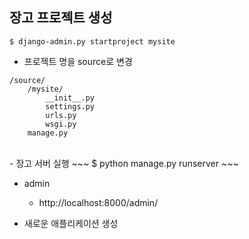 ## 장고 프로젝트 생성 
~~~
$ django-admin.py startproject mysite
~~~

- 프로젝트 명을 source로 변경 
~~~
/source/
    /mysite/
        __init__.py
        settings.py
        urls.py
        wsgi.py
    manage.py
~~~    

<br>
- 장고 서버 실행 
~~~
$ python manage.py runserver
~~~

- admin
    - http://localhost:8000/admin/
    
- 새로운 애플리케이션 생성 
~~~

~~~    